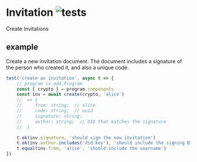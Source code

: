 # Invitation ![tests](https://github.com/nichoth/template-ts/actions/workflows/nodejs.yml/badge.svg)

Create Invitations

## example
Create a new invitation document. The document includes a signature of the person who created it, and also a unique code.

```js
test('create an invitation', async t => {
    // program is odd.Program
    const { crypto } = program.components
    const inv = await create(crypto, 'alice')
    //  => {
    //     from: string;  // alice
    //     code: string;  // uuid
    //     signature: string;
    //     author: string;  // DID that matches the signature
    //  }

    t.ok(inv.signature, 'should sign the new invitation')
    t.ok(inv.author.includes('did:key'), 'should include the signing DID')
    t.equal(inv.from, 'alice', 'should include the username')
})
```
